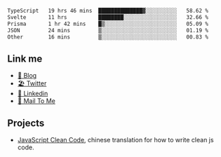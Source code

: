 <!--START_SECTION:waka-->

```txt
TypeScript   19 hrs 46 mins  ██████████████▓░░░░░░░░░░   58.62 %
Svelte       11 hrs          ████████░░░░░░░░░░░░░░░░░   32.66 %
Prisma       1 hr 42 mins    █▒░░░░░░░░░░░░░░░░░░░░░░░   05.09 %
JSON         24 mins         ▒░░░░░░░░░░░░░░░░░░░░░░░░   01.19 %
Other        16 mins         ▒░░░░░░░░░░░░░░░░░░░░░░░░   00.83 %
```

<!--END_SECTION:waka-->

## Link me

- [📕 Blog](https://chris-yu.vercel.app/)
- [🏖️ Twitter](https://twitter.com/yuetong3yu)
- [🧳 Linkedin](https://www.linkedin.com/in/yuetong3yu)
- [📧 Mail To Me](mailto:yuetong3yu@gmail.com)


## Projects 

- [JavaScript Clean Code](https://js-clean-code-cn.vercel.app/), chinese translation for how to write clean js code.

